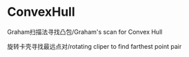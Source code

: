 # ConvexHull
Graham扫描法寻找凸包/Graham's scan for Convex Hull

旋转卡壳寻找最远点对/rotating cliper to find farthest point pair
